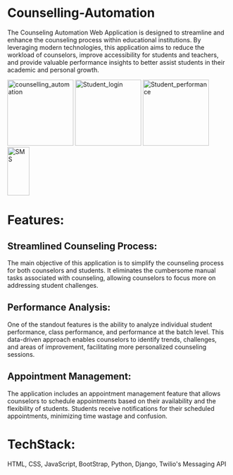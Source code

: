 # Counselling-Automation
The Counseling Automation Web Application is designed to streamline and enhance the counseling process within educational institutions. By leveraging modern technologies, this application aims to reduce the workload of counselors, improve accessibility for students and teachers, and provide valuable performance insights to better assist students in their academic and personal growth.

<img width="150" alt="counselling_automation" src="https://github.com/user-attachments/assets/be0f020d-d3c0-45ff-93c7-5d7544321cb6">
<img width="150" alt="Student_login" src="https://github.com/user-attachments/assets/557cbaa5-bb2d-4e3a-aac5-2abcbfebdf97">
<img width="150" alt="Student_performance" src="https://github.com/user-attachments/assets/10fd5e46-6984-4bd5-a8a4-02f2c5886fdb">
<img width="50" height=110 alt="SMS" src="https://github.com/user-attachments/assets/f7f15174-8258-4d4a-8bfd-131ffab129f0">
  


# Features:
  ## Streamlined Counseling Process: 
The main objective of this application is to simplify the counseling process for both counselors and students. It eliminates the cumbersome manual tasks associated with counseling, allowing counselors to focus more on addressing student challenges.

  ## Performance Analysis: 
One of the standout features is the ability to analyze individual student performance, class performance, and performance at the batch level. This data-driven approach enables counselors to identify trends, challenges, and areas of improvement, facilitating more personalized counseling sessions.

  ## Appointment Management: 
The application includes an appointment management feature that allows counselors to schedule appointments based on their availability and the flexibility of students. Students receive notifications for their scheduled appointments, minimizing time wastage and confusion.

# TechStack:
HTML, CSS, JavaScript, BootStrap, Python, Django, Twilio's Messaging API
